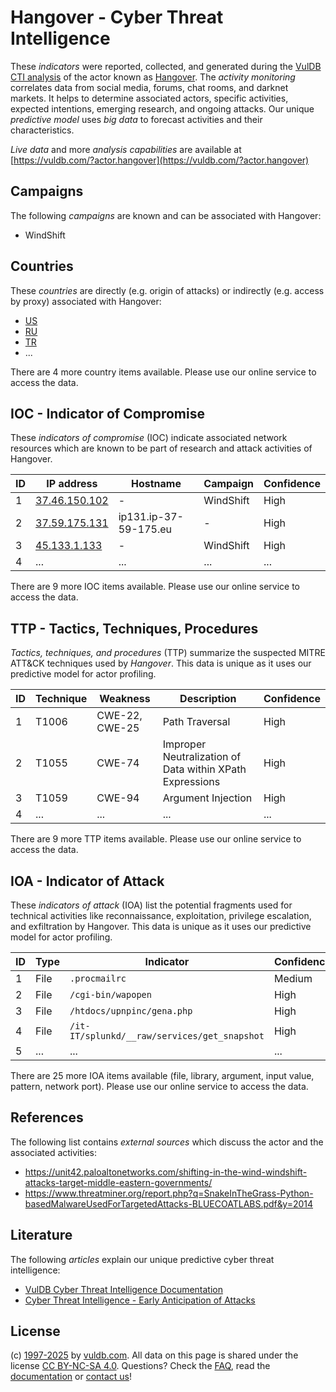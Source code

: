 # Hangover - Cyber Threat Intelligence

These _indicators_ were reported, collected, and generated during the [VulDB CTI analysis](https://vuldb.com/?kb.cti) of the actor known as [Hangover](https://vuldb.com/?actor.hangover). The _activity monitoring_ correlates data from social media, forums, chat rooms, and darknet markets. It helps to determine associated actors, specific activities, expected intentions, emerging research, and ongoing attacks. Our unique _predictive model_ uses _big data_ to forecast activities and their characteristics.

_Live data_ and more _analysis capabilities_ are available at [https://vuldb.com/?actor.hangover](https://vuldb.com/?actor.hangover)

## Campaigns

The following _campaigns_ are known and can be associated with Hangover:

* WindShift

## Countries

These _countries_ are directly (e.g. origin of attacks) or indirectly (e.g. access by proxy) associated with Hangover:

* [US](https://vuldb.com/?country.us)
* [RU](https://vuldb.com/?country.ru)
* [TR](https://vuldb.com/?country.tr)
* ...

There are 4 more country items available. Please use our online service to access the data.

## IOC - Indicator of Compromise

These _indicators of compromise_ (IOC) indicate associated network resources which are known to be part of research and attack activities of Hangover.

ID | IP address | Hostname | Campaign | Confidence
-- | ---------- | -------- | -------- | ----------
1 | [37.46.150.102](https://vuldb.com/?ip.37.46.150.102) | - | WindShift | High
2 | [37.59.175.131](https://vuldb.com/?ip.37.59.175.131) | ip131.ip-37-59-175.eu | - | High
3 | [45.133.1.133](https://vuldb.com/?ip.45.133.1.133) | - | WindShift | High
4 | ... | ... | ... | ...

There are 9 more IOC items available. Please use our online service to access the data.

## TTP - Tactics, Techniques, Procedures

_Tactics, techniques, and procedures_ (TTP) summarize the suspected MITRE ATT&CK techniques used by _Hangover_. This data is unique as it uses our predictive model for actor profiling.

ID | Technique | Weakness | Description | Confidence
-- | --------- | -------- | ----------- | ----------
1 | T1006 | CWE-22, CWE-25 | Path Traversal | High
2 | T1055 | CWE-74 | Improper Neutralization of Data within XPath Expressions | High
3 | T1059 | CWE-94 | Argument Injection | High
4 | ... | ... | ... | ...

There are 9 more TTP items available. Please use our online service to access the data.

## IOA - Indicator of Attack

These _indicators of attack_ (IOA) list the potential fragments used for technical activities like reconnaissance, exploitation, privilege escalation, and exfiltration by Hangover. This data is unique as it uses our predictive model for actor profiling.

ID | Type | Indicator | Confidence
-- | ---- | --------- | ----------
1 | File | `.procmailrc` | Medium
2 | File | `/cgi-bin/wapopen` | High
3 | File | `/htdocs/upnpinc/gena.php` | High
4 | File | `/it-IT/splunkd/__raw/services/get_snapshot` | High
5 | ... | ... | ...

There are 25 more IOA items available (file, library, argument, input value, pattern, network port). Please use our online service to access the data.

## References

The following list contains _external sources_ which discuss the actor and the associated activities:

* https://unit42.paloaltonetworks.com/shifting-in-the-wind-windshift-attacks-target-middle-eastern-governments/
* https://www.threatminer.org/report.php?q=SnakeInTheGrass-Python-basedMalwareUsedForTargetedAttacks-BLUECOATLABS.pdf&y=2014

## Literature

The following _articles_ explain our unique predictive cyber threat intelligence:

* [VulDB Cyber Threat Intelligence Documentation](https://vuldb.com/?kb.cti)
* [Cyber Threat Intelligence - Early Anticipation of Attacks](https://www.scip.ch/en/?labs.20201022)

## License

(c) [1997-2025](https://vuldb.com/?kb.changelog) by [vuldb.com](https://vuldb.com/?kb.about). All data on this page is shared under the license [CC BY-NC-SA 4.0](https://creativecommons.org/licenses/by-nc-sa/4.0/). Questions? Check the [FAQ](https://vuldb.com/?kb.faq), read the [documentation](https://vuldb.com/?kb) or [contact us](https://vuldb.com/?contact)!
